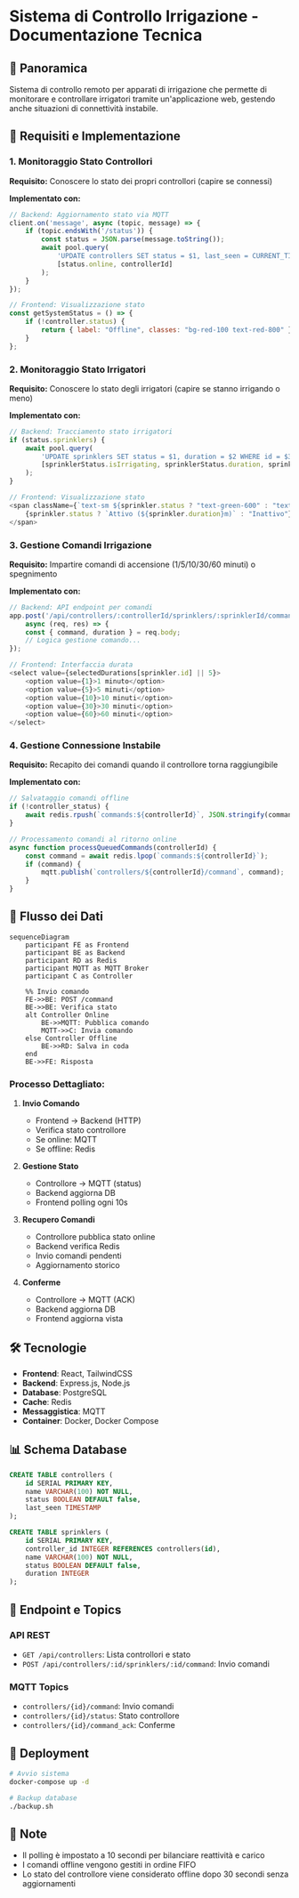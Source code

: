 # Sistema di Controllo Irrigazione - Documentazione Tecnica

## 🌟 Panoramica
Sistema di controllo remoto per apparati di irrigazione che permette di monitorare e controllare irrigatori tramite un'applicazione web, gestendo anche situazioni di connettività instabile.

## 📝 Requisiti e Implementazione

### 1. Monitoraggio Stato Controllori
**Requisito:** Conoscere lo stato dei propri controllori (capire se connessi)

**Implementato con:**
```javascript
// Backend: Aggiornamento stato via MQTT
client.on('message', async (topic, message) => {
    if (topic.endsWith('/status')) {
        const status = JSON.parse(message.toString());
        await pool.query(
            'UPDATE controllers SET status = $1, last_seen = CURRENT_TIMESTAMP WHERE id = $2',
            [status.online, controllerId]
        );
    }
});

// Frontend: Visualizzazione stato
const getSystemStatus = () => {
    if (!controller.status) {
        return { label: "Offline", classes: "bg-red-100 text-red-800" };
    }
};
```

### 2. Monitoraggio Stato Irrigatori
**Requisito:** Conoscere lo stato degli irrigatori (capire se stanno irrigando o meno)

**Implementato con:**
```javascript
// Backend: Tracciamento stato irrigatori
if (status.sprinklers) {
    await pool.query(
        'UPDATE sprinklers SET status = $1, duration = $2 WHERE id = $3',
        [sprinklerStatus.isIrrigating, sprinklerStatus.duration, sprinklerId]
    );
}

// Frontend: Visualizzazione stato
<span className={`text-sm ${sprinkler.status ? "text-green-600" : "text-gray-500"}`}>
    {sprinkler.status ? `Attivo (${sprinkler.duration}m)` : "Inattivo"}
</span>
```

### 3. Gestione Comandi Irrigazione
**Requisito:** Impartire comandi di accensione (1/5/10/30/60 minuti) o spegnimento

**Implementato con:**
```javascript
// Backend: API endpoint per comandi
app.post('/api/controllers/:controllerId/sprinklers/:sprinklerId/command', 
    async (req, res) => {
    const { command, duration } = req.body;
    // Logica gestione comando...
});

// Frontend: Interfaccia durata
<select value={selectedDurations[sprinkler.id] || 5}>
    <option value={1}>1 minuto</option>
    <option value={5}>5 minuti</option>
    <option value={10}>10 minuti</option>
    <option value={30}>30 minuti</option>
    <option value={60}>60 minuti</option>
</select>
```

### 4. Gestione Connessione Instabile
**Requisito:** Recapito dei comandi quando il controllore torna raggiungibile

**Implementato con:**
```javascript
// Salvataggio comandi offline
if (!controller_status) {
    await redis.rpush(`commands:${controllerId}`, JSON.stringify(commandData));
}

// Processamento comandi al ritorno online
async function processQueuedCommands(controllerId) {
    const command = await redis.lpop(`commands:${controllerId}`);
    if (command) {
        mqtt.publish(`controllers/${controllerId}/command`, command);
    }
}
```

## 🔄 Flusso dei Dati

```mermaid
sequenceDiagram
    participant FE as Frontend
    participant BE as Backend
    participant RD as Redis
    participant MQTT as MQTT Broker
    participant C as Controller
    
    %% Invio comando
    FE->>BE: POST /command
    BE->>BE: Verifica stato
    alt Controller Online
        BE->>MQTT: Pubblica comando
        MQTT->>C: Invia comando
    else Controller Offline
        BE->>RD: Salva in coda
    end
    BE->>FE: Risposta
```

### Processo Dettagliato:

1. **Invio Comando**
   - Frontend → Backend (HTTP)
   - Verifica stato controllore
   - Se online: MQTT
   - Se offline: Redis

2. **Gestione Stato**
   - Controllore → MQTT (status)
   - Backend aggiorna DB
   - Frontend polling ogni 10s

3. **Recupero Comandi**
   - Controllore pubblica stato online
   - Backend verifica Redis
   - Invio comandi pendenti
   - Aggiornamento storico

4. **Conferme**
   - Controllore → MQTT (ACK)
   - Backend aggiorna DB
   - Frontend aggiorna vista

## 🛠 Tecnologie

- **Frontend**: React, TailwindCSS
- **Backend**: Express.js, Node.js
- **Database**: PostgreSQL
- **Cache**: Redis
- **Messaggistica**: MQTT
- **Container**: Docker, Docker Compose

## 📊 Schema Database

```sql
CREATE TABLE controllers (
    id SERIAL PRIMARY KEY,
    name VARCHAR(100) NOT NULL,
    status BOOLEAN DEFAULT false,
    last_seen TIMESTAMP
);

CREATE TABLE sprinklers (
    id SERIAL PRIMARY KEY,
    controller_id INTEGER REFERENCES controllers(id),
    name VARCHAR(100) NOT NULL,
    status BOOLEAN DEFAULT false,
    duration INTEGER
);
```

## 📡 Endpoint e Topics

### API REST
- `GET /api/controllers`: Lista controllori e stato
- `POST /api/controllers/:id/sprinklers/:id/command`: Invio comandi

### MQTT Topics
- `controllers/{id}/command`: Invio comandi
- `controllers/{id}/status`: Stato controllore
- `controllers/{id}/command_ack`: Conferme

## 🚀 Deployment

```bash
# Avvio sistema
docker-compose up -d

# Backup database
./backup.sh
```

## 📝 Note
- Il polling è impostato a 10 secondi per bilanciare reattività e carico
- I comandi offline vengono gestiti in ordine FIFO
- Lo stato del controllore viene considerato offline dopo 30 secondi senza aggiornamenti